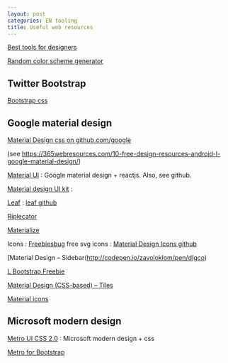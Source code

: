 ```yaml
---
layout: post
categories: EN tooling
title: Useful web resources
---
```


[Best tools for designers](http://www.producthunt.com/saijo_george/collections/best-tools-for-designers)


[Random color scheme generator](http://codecrafted.net/randommaterial/)

Twitter Bootstrap
--
[Bootstrap css](http://getbootstrap.com/)


Google material design
--

[Material Design css on github.com/google](http://www.getmdl.io/)

(see https://365webresources.com/10-free-design-resources-android-l-google-material-design/)

[Material UI](http://material-ui.com/#/)
:   Google material design + reactjs. Also, see github.

[Material design UI kit](http://theultralinx.com/2014/11/material-design-ui-kit-free-download.html)
:  

[Leaf](http://getleaf.com/)
: [leaf github](https://github.com/kkortes/leaf)

[Riplecator](http://codepen.io/SomeStuffer/pen/kuobE)

[Materialize](https://github.com/Dogfalo/materialize)

Icons
: [Freebiesbug](http://freebiesbug.com/psd-freebies/google-material-design-icons-svg-png-css/) free svg icons
: [Material Design Icons github](https://github.com/google/material-design-icons)

[Material Design – Sidebar(http://codepen.io/zavoloklom/pen/dIgco)

[L Bootstrap Freebie](https://www.behance.net/gallery/20188269/L-Bootstrap-Freebie-UI-Kit-Inspired-by-Android-L)

[Material Design (CSS-based) – Tiles](http://codepen.io/zavoloklom/pen/wtApI)

[Material icons](https://dribbble.com/shots/1697054--SVG-Sketch-Material-Icons-Pack)


Microsoft modern design
--

[Metro UI CSS 2.0](http://metroui.org.ua/)
:   Microsoft modern design + css

[Metro for Bootstrap](http://talkslab.github.io/metro-bootstrap/)
